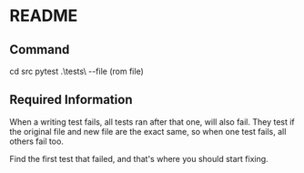 # README

## Command

cd src
pytest .\tests\ --file (rom file)

## Required Information

When a writing test fails, all tests ran after that one, will also fail.
They test if the original file and new file are the exact same, so when one test fails,
all others fail too.

Find the first test that failed, and that's where you should start fixing.

